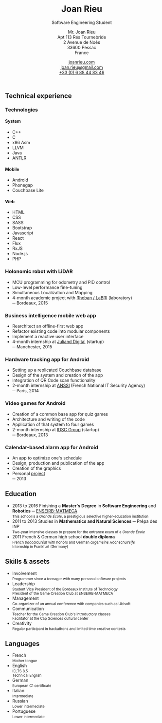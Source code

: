 <header markdown="1">

<div markdown="1">

Joan Rieu
=========

Software Engineering Student

</div>

Mr. Joan Rieu  
Apt 113 Rés Tournebride  
2 Avenue de Noès  
33600 Pessac  
<span class="caps">France</span>

[joanrieu.com](//joanrieu.com/)  
[joan.rieu@gmail.com](mailto:joan.rieu@gmail.com)  
[+33 (0) 6 88 44 83 46](tel:+33688448346)  

</header>

Technical experience
--------------------

<div class="projects" markdown="1">

<div class="technologies" markdown="1">

### Technologies ###

<div markdown="1">

#### System ####

- C++
- C
- x86 Asm
- LLVM
- Java
- ANTLR

</div>

<div markdown="1">

#### Mobile ####

- Android
- Phonegap
- Couchbase Lite

</div>

<div markdown="1">

#### Web ####

- HTML
- CSS
- SASS
- Bootstrap
- Javascript
- React
- Flux
- RxJS
- Node.js
- PHP

</div>

</div>

<div markdown="1">

### Holonomic robot with LiDAR ###

- MCU programming for odometry and PID control
- Low-level performance fine-tuning
- Simultaneous Localization and Mapping
- 4-month academic project with [Rhoban / LaBRI][] (laboratory)  
  ─ Bordeaux, 2015

</div>

<div markdown="1">

### Business intelligence mobile web app ###

- Rearchitect an offline-first web app
- Refactor existing code into modular components
- Implement a reactive user interface
- 4-month internship at [Juliand Digital][] (startup)  
  ─ Manchester, 2015

</div>

<div markdown="1">

### Hardware tracking app for Android ###

- Setting up a replicated Couchbase database
- Design of the system and creation of the app
- Integration of QR Code scan functionality
- 2-month internship at [ANSSI][] (French National IT Security Agency)  
  ─ Paris, 2014

</div>

<div markdown="1">

### Video games for Android ###

- Creation of a common base app for quiz games
- Architecture and writing of the code
- Application of that system to four games
- 2-month internship at [IDSC Group][] (startup)  
  ─ Bordeaux, 2013

</div>

<div markdown="1">

### Calendar-based alarm app for Android ###

- An app to optimize one's schedule
- Design, production and publication of the app
- Creation of the graphics
- Personal [project][Automatic Alarm]  
  ─ 2013

</div>

</div>

<div class="dates" markdown="1">

Education
---------

- <span> 2013 to 2016 </span>
  Finishing a **Master's Degree** in **Software Engineering** and **Robotics** ─ [ENSEIRB-MATMECA][]  
  <small> This school is a _Grande École_, a prestigious selective higher-education institution </small>
- <span> 2011 to 2013 </span>
  Studies in **Mathematics and Natural Sciences** ─ Prépa des INP  
  <small> Two-year intensive classes to prepare for the entrance exam of a _Grande École_ </small>
- <span> 2011 </span>
  French & German high school **double diploma**  
  <small> French _baccalauréat_ with honors and German _allgemeine Hochschulreife_  
  Internship in Frankfurt (<span class="caps">Germany</span>) </small>

</div>

<div class="bottom">

<div markdown="1">

Skills & assets
---------------

- Involvement  
  <small> Programmer since a teenager with many personal software projects </small>
- Leadership  
  <small> Student Vice President of the Bordeaux Institute of Technology  
  President of the Game Creation Club at ENSEIRB-MATMECA </small>
- Management  
  <small> Co-organizer of an annual conference with companies such as Ubisoft </small>
- Communication  
  <small> Teacher for the Game Creation Club's introductory classes  
  Facilitator at the Cap Sciences cultural center </small>
- Creativity  
  <small> Regular participant in hackathons and limited time creative contests </small>

</div>

<div markdown="1">

Languages
---------

- French  
  <small> Mother tongue </small>
- English  
  <small> IELTS 8.5  
  Technical English </small>
- German  
  <small> European C1 certificate </small>
- Italian  
  <small> Intermediate </small>
- Russian  
  <small> Lower intermediate </small>
- Portuguese  
  <small> Lower intermediate </small>

</div>

</div>

[AEI]:                                  //www.junior-aei.com
[ANSSI]:                                //www.ssi.gouv.fr
[Automatic Alarm]:                      //play.google.com/store/apps/details?id=net.fififox.dailycalendaralarm
[ENSEIRB-MATMECA]:                      //enseirb-matmeca.bordeaux-inp.fr/en
[IDSC Group]:                           //www.idsc-group.com
[Juliand Digital]:                      //juliand.co.uk
[Rhoban / LaBRI]:                       //rhoban.com/people-contact/
